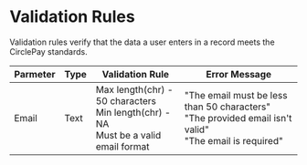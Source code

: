 # Validation Rules

Validation rules verify that the data a user enters in a record meets the CirclePay standards.

Parmeter| Type | Validation Rule | Error&nbsp;Message
--------- | ----------|------------|--------
Email   | Text | Max length(chr) - 50 characters<br> Min length(chr) - NA<br> Must be a valid email format | "The email must be less than 50 characters"<br>"The provided email isn't valid"<br>"The email is required"